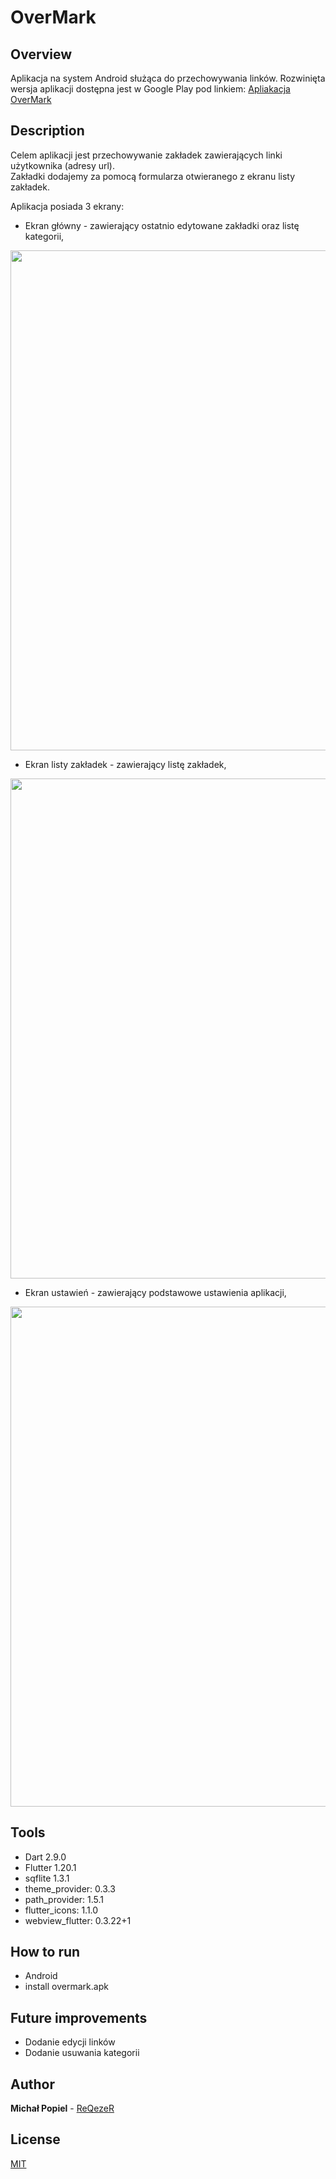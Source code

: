 
# OverMark
## Overview
Aplikacja na system Android służąca do przechowywania linków. 
Rozwinięta wersja aplikacji dostępna jest w Google Play pod linkiem: [Apliakacja OverMark](https://play.google.com/store/apps/details?id=com.reqevo.overmark&hl=pl)

## Description 
Celem aplikacji jest przechowywanie zakładek zawierających linki użytkownika (adresy url).  
Zakładki dodajemy za pomocą formularza otwieranego z ekranu listy zakładek.  
  
Aplikacja posiada 3 ekrany:  
*  Ekran główny - zawierający ostatnio edytowane zakładki oraz listę kategorii,
<img src="GameApperance/homeAppearance.png" height="800">

*  Ekran listy zakładek - zawierający listę zakładek,  
<img src="GameApperance/listAppearance.png" height="800">

*  Ekran ustawień - zawierający podstawowe ustawienia aplikacji,
<img src="GameApperance/settingsAppearance.png" height="800">

## Tools
* Dart 2.9.0
* Flutter 1.20.1
* sqflite 1.3.1
*  theme_provider: 0.3.3
*  path_provider: 1.5.1
*   flutter_icons: 1.1.0
*   webview_flutter: 0.3.22+1

## How to run
* Android
* install overmark.apk

## Future improvements
* Dodanie edycji linków
* Dodanie usuwania kategorii

## Author
**Michał Popiel** - [ReQezeR](https://github.com/ReQezeR)

## License
[MIT](https://choosealicense.com/licenses/mit/)
